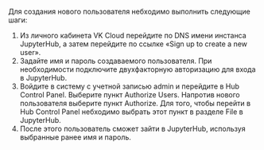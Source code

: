 Для создания нового пользователя небходимо выполнить следующие шаги:

1. Из личного кабинета VK Cloud перейдите по DNS имени инстанса JupyterHub, а затем перейдите по ссылке «Sign up to create a new user».
1. Задайте имя и пароль создаваемого пользователя. При необходимости подключите двухфакторную авторизацию для входа в JupyterHub.
1. Войдите в систему с учетной записью admin и перейдите в Hub Control Panel. Выберите пункт Authorize Users. Напротив нового пользователя выберите пункт Authorize.
    <info>
    Для того, чтобы перейти в Hub Control Panel небходимо выбрать этот пункт в разделе File в JupyterHub.
    </info>
1. После этого пользователь сможет зайти в JupyterHub, используя выбранные ранее имя и пароль.
